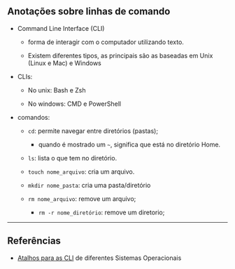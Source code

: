 ## Anotações sobre linhas de comando 

- Command Line Interface (CLI)
  - forma de interagir com o computador utilizando texto.

  - Existem diferentes tipos, as principais são as baseadas em Unix (Linux e Mac) e Windows

- CLIs: 
  - No unix: Bash e Zsh

  - No windows: CMD e PowerShell

- comandos: 
  - `cd`: permite navegar entre diretórios (pastas);
    - quando é mostrado um `~`, significa que está no diretório Home.
  
  - `ls`: lista o que tem no diretório.
  - `touch nome_arquivo`: cria um arquivo.
  - `mkdir nome_pasta`: cria uma pasta/diretório

  - `rm nome_arquivo`: remove um arquivo;
    - `rm -r nome_diretório`: remove um diretorio;

---

## Referências

- [Atalhos para as CLI](https://ss64.com/) de diferentes Sistemas Operacionais